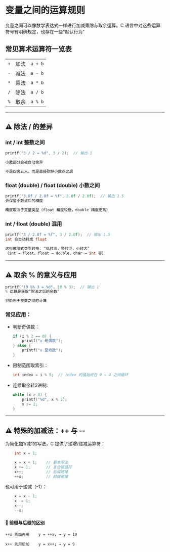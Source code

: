 # 变量之间的运算规则

变量之间可以像数学表达式一样进行加减乘除与取余运算。C 语言中对这些运算符号有明确规定，也存在一些“默认行为”


## 常见算术运算符一览表
||||
|--------|------------|------------|
| `+`    | 加法       | `a + b`    |
| `-`    | 减法       | `a - b`    |
| `*`    | 乘法       | `a * b`    |
| `/`    | 除法       | `a / b`    |
| `%`    | 取余       | `a % b`    |
---

## ⚠️  除法 / 的差异

### int / int   整数之间
```c
printf("3 / 2 = %d", 3 / 2);  // 输出 1

小数部分会被自动舍弃

不是四舍五入，而是直接砍掉小数点之后
```

### float (double)  / float (double)  小数之间
```c
printf("3.0f / 2.0f = %f", 3.0f / 2.0f);  // 输出 1.5
会保留小数点后的精度

精度取决于变量类型（float 精度较低，double 精度更高）
```

### int / float (double)    混用
```c
printf("3 / 2.0f = %f", 3 / 2.0f);  // 输出 1.5
int 会自动转成 float

这叫做隐式类型转换: “低转高，整转浮，小转大”
（int → float、float → double、char → int 等）
```

---

## ⚠️ 取余 % 的意义与应用
```c
printf("10 %% 3 = %d", 10 % 3);  // 输出 1
% 运算是获取“除法之后的余数”

只能用于整数之间的计算
```
### 常见应用：


-  判断奇偶数：
    ```c
    if (x % 2 == 0) {
        printf("x 是偶数");
    } else {
        printf("x 是奇数");
    }
    ``` 
-  限制范围取索引：
    ```c
    int index = i % 5;  // index 的值始终在 0 ~ 4 之间循环
    ```
-  连续取余转2进制:
    ```c
    while (x > 0) {
        printf("%d", x % 2);
        x /= 2;
    }
    ```

---

## ⚠️ 特殊的加减法：++ 与 --
为简化加1/减1的写法，C 提供了递增/递减运算符：
```c
    int x = 1;

    x = x + 1;    // 基本写法
    x += 1;       // 复合赋值符
    x++;          // 后缀递增
    ++x;          // 前缀递增
```
也可用于递减（-1）：
```c
    x = x - 1;
    x -= 1;
    x--;
    --x;
```
#### 📌 前缀与后缀的区别

    ++x	先加再用	y = ++x; → y = 10

    x++	先用后加	y = x++; → y = 9
